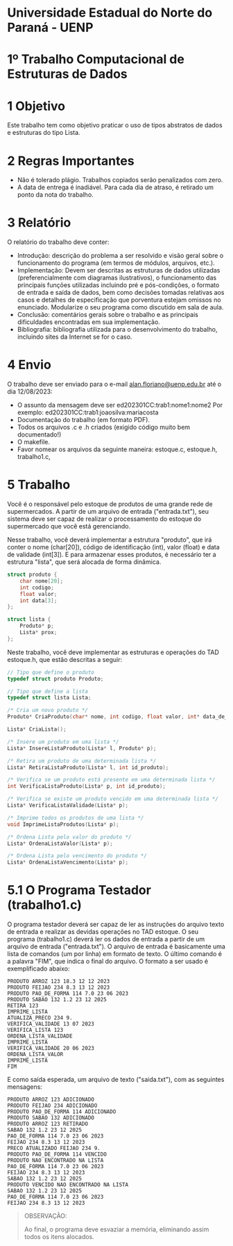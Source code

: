 ﻿# Universidade Estadual do Norte do Paraná - UENP

# 1º Trabalho Computacional de Estruturas de Dados

# 1 Objetivo

Este trabalho tem como objetivo praticar o uso de tipos abstratos de dados e estruturas do tipo Lista.

# 2 Regras Importantes

- Não é tolerado plágio. Trabalhos copiados serão penalizados com zero.
- A data de entrega é inadiável. Para cada dia de atraso, é retirado um ponto da nota do trabalho.

# 3 Relatório

O relatório do trabalho deve conter:

- Introdução: descrição do problema a ser resolvido e visão geral sobre o funcionamento do programa (em termos de módulos, arquivos, etc.).
- Implementação: Devem ser descritas as estruturas de dados utilizadas (preferencialmente com diagramas ilustrativos), o funcionamento das principais funções utilizadas incluindo pré e pós-condições, o formato de entrada e saída de dados, bem como decisões tomadas relativas aos casos e detalhes de especificação que porventura estejam omissos no enunciado. Modularize o seu programa como discutido em sala de aula.
- Conclusão: comentários gerais sobre o trabalho e as principais dificuldades encontradas em sua implementação.
- Bibliografia: bibliografia utilizada para o desenvolvimento do trabalho, incluindo sites da Internet se for o caso.

# 4 Envio

O trabalho deve ser enviado para o e-mail alan.floriano@uenp.edu.br até o dia 12/08/2023:

- O assunto da mensagem deve ser ed202301CC:trab1:nome1:nome2 Por exemplo: ed202301CC:trab1:joaosilva:mariacosta
- Documentação do trabalho (em formato PDF).
- Todos os arquivos .c e .h criados (exigido código muito bem documentado!)
- O makefile.
- Favor nomear os arquivos da seguinte maneira: estoque.c, estoque.h, trabalho1.c,

# 5 Trabalho

Você é o responsável pelo estoque de produtos de uma grande rede de supermercados. A partir de um arquivo de entrada ("entrada.txt"), seu sistema deve ser capaz de realizar o processamento do estoque do supermercado que você está gerenciando.

Nesse trabalho, você deverá implementar a estrutura "produto", que irá conter o nome (char[20]), código de identificação (int), valor (float) e data de validade (int[3]). E para armazenar esses produtos, é necessário ter a estrutura "lista", que será alocada de forma dinâmica.

```c
struct produto {
    char nome[20];
    int codigo;
    float valor;
    int data[3];
};

struct lista {
    Produto* p;
    Lista* prox;
};
```

Neste trabalho, você deve implementar as estruturas e operações do TAD estoque.h, que estão descritas a seguir:

```c
// Tipo que define o produto
typedef struct produto Produto;

// Tipo que define a lista
typedef struct lista Lista;

/* Cria um novo produto */
Produto* CriaProduto(char* nome, int codigo, float valor, int* data_de_validade);

Lista* CriaLista();

/* Insere um produto em uma lista */
Lista* InsereListaProduto(Lista* l, Produto* p);

/* Retira um produto de uma determinada lista */
Lista* RetiraListaProduto(Lista* l, int id_produto);

/* Verifica se um produto está presente em uma determinada lista */
int VerificaListaProduto(Lista* p, int id_produto);

/* Verifica se existe um produto vencido em uma determinada lista */
Lista* VerificaListaValidade(Lista* p);

/* Imprime todos os produtos de uma lista */
void ImprimeListaProdutos(Lista* p);

/* Ordena Lista pelo valor do produto */
Lista* OrdenaListaValor(Lista* p);

/* Ordena Lista pelo vencimento do produto */
Lista* OrdenaListaVencimento(Lista* p);
```

# 5.1 O Programa Testador (trabalho1.c)

O programa testador deverá ser capaz de ler as instruções do arquivo texto de entrada e realizar as devidas operações no TAD estoque. O seu programa (trabalho1.c) deverá ler os dados de entrada a partir de um arquivo de entrada ("entrada.txt"). O arquivo de entrada é basicamente uma lista de comandos (um por linha) em formato de texto. O último comando é a palavra "FIM", que indica o final do arquivo. O formato a ser usado é exemplificado abaixo:

```plaintext
PRODUTO ARROZ 123 18.3 12 12 2023
PRODUTO FEIJAO 234 8.3 13 12 2023
PRODUTO PAO_DE_FORMA 114 7.0 23 06 2023
PRODUTO SABAO 132 1.2 23 12 2025
RETIRA 123
IMPRIME_LISTA
ATUALIZA_PRECO 234 9.
VERIFICA_VALIDADE 13 07 2023
VERIFICA_LISTA 123
ORDENA_LISTA_VALIDADE
IMPRIME_LISTA
VERIFICA_VALIDADE 20 06 2023
ORDENA_LISTA_VALOR
IMPRIME_LISTA
FIM
```
E como saída esperada, um arquivo de texto ("saida.txt"), com as seguintes mensagens:

```plaintext 
PRODUTO ARROZ 123 ADICIONADO
PRODUTO FEIJAO 234 ADICIONADO
PRODUTO PAO_DE_FORMA 114 ADICIONADO
PRODUTO SABAO 132 ADICIONADO
PRODUTO ARROZ 123 RETIRADO
SABAO 132 1.2 23 12 2025
PAO_DE_FORMA 114 7.0 23 06 2023
FEIJAO 234 8.3 13 12 2023
PRECO ATUALIZADO FEIJAO 234 9.
PRODUTO PAO_DE_FORMA 114 VENCIDO
PRODUTO NAO ENCONTRADO NA LISTA
PAO_DE_FORMA 114 7.0 23 06 2023
FEIJAO 234 8.3 13 12 2023
SABAO 132 1.2 23 12 2025
PRODUTO VENCIDO NAO ENCONTRADO NA LISTA
SABAO 132 1.2 23 12 2025
PAO_DE_FORMA 114 7.0 23 06 2023
FEIJAO 234 8.3 13 12 2023
```

> OBSERVAÇÃO:
>
>Ao final, o programa deve esvaziar a memória, eliminando assim todos os itens alocados.